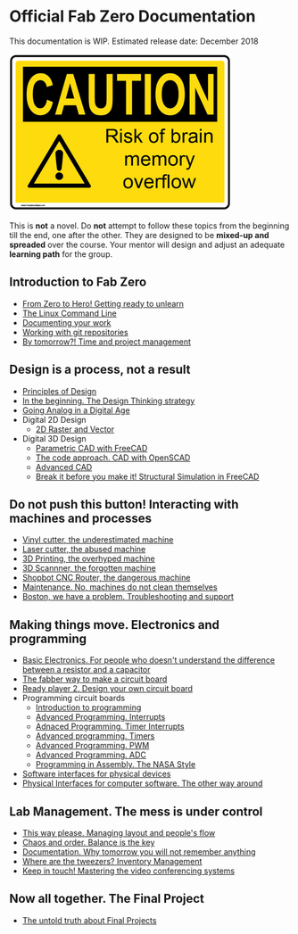# Official Fab Zero Documentation

This documentation is WIP. Estimated release date: December 2018

![](img/sign.png)

This is **not** a novel. Do **not** attempt to follow these topics from the beginning till the end, one after the other. They are designed to be **mixed-up and spreaded** over the course. Your mentor will design and adjust an adequate **learning path** for the group.

## Introduction to Fab Zero
* [From Zero to Hero! Getting ready to unlearn](basic/intro.md)
* [The Linux Command Line](basic/commandline.md)
* [Documenting your work](basic/doc.md)
* [Working with git repositories](basic/git.md)
* [By tomorrow?! Time and project management](basic/projectmanagement.md)

## Design is a process, not a result
* [Principles of Design](design/designprinciples.md)
* [In the beginning. The Design Thinking strategy](design/designthinking.md)
* [Going Analog in a Digital Age](design/analog.md)
* Digital 2D Design
	* [2D Raster and Vector](design/cad2d.md)
* Digital 3D Design
	* [Parametric CAD with FreeCAD](design/freecad.md)
	* [The code approach. CAD with OpenSCAD](design/openscad.md)
	* [Advanced CAD](design/advancedcad.md)
	* [Break it before you make it! Structural Simulation in FreeCAD](design/simulation.md)

## Do not push this button! Interacting with machines and processes
* [Vinyl cutter, the underestimated machine](machines/vinyl.md)
* [Laser cutter, the abused machine](machines/laser.md)
* [3D Printing, the overhyped machine](machines/3dprint.md)
* [3D Scannner, the forgotten machine](machines/3dscan.md)
* [Shopbot CNC Router, the dangerous machine](machines/shopbotcnc.md)
* [Maintenance. No, machines do not clean themselves](machines/maintenance.md)
* [Boston, we have a problem. Troubleshooting and support](machines/troubleshooting.md)

## Making things move. Electronics and programming
* [Basic Electronics. For people who doesn't understand the difference between a resistor and a capacitor](w4/electronics101.md)
* [The fabber way to make a circuit board](electronics/production.md)
* [Ready player 2. Design your own circuit board](electronics/circuitdesign.md)
* Programming circuit boards
	* [Introduction to programming](electronics/code101.md)
	* [Advanced Programming. Interrupts](electronics/interrupts.md)
	* [Adnaced Programming. Timer Interrupts](electronics/timerinterrupt.md)
	* [Advanced programming. Timers](electronics/timercounter.md)
	* [Advanced Programming. PWM](electronics/pwm.md)
	* [Advanced Programming. ADC](electronics/adc.md)
	* [Programming in Assembly. The NASA Style](electronics/assembly.md)
* [Software interfaces for physical devices](electronics/softinterface.md)
* [Physical Interfaces for computer software. The other way around](electronics/hardinterface.md)

## Lab Management. The mess is under control
* [This way please. Managing layout and people's flow](lab/layout.md)
* [Chaos and order. Balance is the key](lab/chaos.md)
* [Documentation. Why tomorrow you will not remember anything](lab/doc.md)
* [Where are the tweezers? Inventory Management](lab/assets.md)
* [Keep in touch! Mastering the video conferencing systems](lab/video.md)

## Now all together. The Final Project
* [The untold truth about Final Projects](final/finalproject.md)

